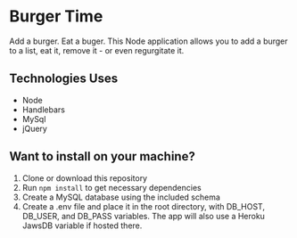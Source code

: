 # Burger Time
Add a burger. Eat a buger. This Node application allows you to add a burger to a list, eat it, remove it - or even regurgitate it.

## Technologies Uses
- Node
- Handlebars
- MySql
- jQuery

## Want to install on your machine?
1. Clone or download this repository
2. Run `npm install` to get necessary dependencies
3. Create a MySQL database using the included schema
4. Create a .env file and place it in the root directory, with DB_HOST, DB_USER, and DB_PASS variables. The app will also use a Heroku JawsDB variable if hosted there.
